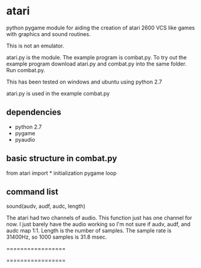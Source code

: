 # atari
python pygame module for aiding the creation of atari 2600 VCS like games with graphics and sound routines.

This is not an emulator.

atari.py is the module. The example program is combat.py.
To try out the example program download atari.py and combat.py into the same folder. Run combat.py.

This has been tested on windows and ubuntu using python 2.7

atari.py is used in the example combat.py

dependencies
------------
- python 2.7
- pygame
- pyaudio


basic structure in combat.py
----------------------------
 from atari import *
 initialization
 pygame loop


command list
------------

sound(audv, audf, audc, length)

The atari had two channels of audio. This function just has one channel for now. I just barely have the audio working so I'm not sure if audv, audf, and audc map 1:1. Length is the number of samples. The sample rate is 31400Hz, so 1000 samples is 31.8 msec.

=================





=================


